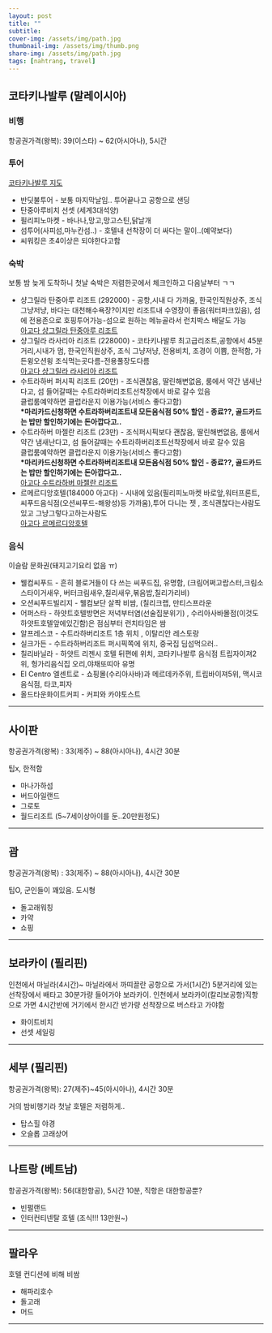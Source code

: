 ```yaml
---
layout: post
title: ""
subtitle: 
cover-img: /assets/img/path.jpg
thumbnail-img: /assets/img/thumb.png
share-img: /assets/img/path.jpg
tags: [nahtrang, travel]
---
```

<h2>코타키나발루 (말레이시아)</h2>
<h3>비행</h3>
<p>항공권가격(왕복): 39(이스타) ~ 62(아시아나), 5시간</p>
<h3>투어</h3>
<p><a href="http://postfiles14.naver.net/20150818_93/9yyzzang_1439887806626c2Ca1_JPEG/11.jpg?type=w2" target="_blank">코타키나발루 지도</a></p>
<ul>
	<li>반딧불투어 - 보통 마지막날임.. 투어끝나고 공항으로 샌딩</li>
	<li>탄중아루비치 선셋 (세계3대석양)</li>
	<li>필리피노마켓 - 바나나,망고,망고스틴,닭날개</li>
	<li>섬투어(사피섬,마누칸섬..) - 호텔내 선착장이 더 싸다는 말이..(예약보다)</li>
	<li>씨워킹은 초4이상은 되야한다고함</li>
</ul>
<h3>숙박</h3>
<p>보통 밤 늦게 도착하니 첫날 숙박은 저렴한곳에서 체크인하고 다음날부터 ㄱㄱ</p>
<ul>
	<li>샹그릴라 탄중아루 리조트 (292000) - 공항,시내 다 가까움, 한국인직원상주, 조식 그냥저냥, 바다는 대천해수욕장?이지만 리조트내 수영장이 좋음(워터파크있음), 섬에 전용존으로 호핑투어가능-섬으로 원하는 메뉴골라서 런치박스 배달도 가능<br />
		<a href="http://www.agoda.com/ko-kr/shangri-la-s-tanjung-aru-resort-spa/hotel/kota-kinabalu-my.html?cid=1619281&checkin=2016-10-01&los=4&adults=2&childs=1&rooms=1&objectid=10398&objecttypeid=2#" target="_blank">아고다 샹그릴라 탄중아루 리조트</a>
	</li>
	<li>샹그릴라 라사리아 리조트 (228000) - 코타키나발루 최고급리조트,공항에서 45분거리,시내가 멈, 한국인직원상주, 조식 그냥저냥, 전용비치, 조경이 이쁨, 한적함, 가든윙오션윙 조식먹는곳다름-전용풀장도다름<br />
		<a href="http://www.agoda.com/ko-kr/shangri-la-s-tanjung-aru-resort-spa/hotel/kota-kinabalu-my.html?cid=1619281&checkin=2016-10-01&los=4&adults=2&childs=1&rooms=1&objectid=10398&objecttypeid=2#" target="_blank">아고다 샹그릴라 라사리아 리조트</a>
	</li>
	<li>수트라하버 퍼시픽 리조트 (20만) - 조식괜찮음, 딸린해변없음, 룸에서 약간 냄새난다고, 섬 들어갈때는 수트라하버리조트선착장에서 바로 갈수 있음<br />클럽룸예약하면 클럽라운지 이용가능(서비스 좋다고함)<br /><strong>*마리카드신청하면 수트라하버리조트내 모든음식점 50% 할인 - 종료??, 골드카드는 밥만 할인하기에는 돈아깝다고..</strong></li>
	<li>수트라하버 마젤란 리조트 (23만) - 조식퍼시픽보다 괜찮음, 딸린해변없음, 룸에서 약간 냄새난다고, 섬 들어갈때는 수트라하버리조트선착장에서 바로 갈수 있음<br />클럽룸예약하면 클럽라운지 이용가능(서비스 좋다고함)<br /><strong>*마리카드신청하면 수트라하버리조트내 모든음식점 50% 할인 - 종료??, 골드카드는 밥만 할인하기에는 돈아깝다고..</strong><br />
		<a href="http://www.agoda.com/ko-kr/the-magellan-sutera/hotel/kota-kinabalu-my.html?asq=QVzNA6fNXgWJoHAhk2Lcxon%2fbcd4dczvNuhgKBuEcI89fImX5bKhxnXfaBIz2YHlF8EJ9KirvbprD5tJikE7zm8lnkaDgU0QLTP%2bWu%2fvC4%2bZswWErhTDGtiJKtC0rmYJQMgCEta6U56Gr6pIPcyz0VVN6AUmn1lo%2fmmNwAy1lIFRj%2f4lDAMaq5ufR9YbDnZgmZz%2bAJ0otij9NBT%2fnptWN0iD3nLKAHLggfHedfjzdoI%3d&tick=636009866524&pagetypeid=7&origin=KR&cid=1619281&htmlLanguage=ko-kr&checkIn=2016-10-11&checkout=2016-10-14&los=3&rooms=1&adults=3&childs=1&isFromSearchBox=true" target="_blank">아고다 수트라하버 마젤란 리조트</a>
	</li>
	<li>르메르디앙호텔(184000 아고다) - 시내에 있음(필리피노마켓 바로앞,워터프론트,씨푸드음식점(오션씨푸드-해왕성)등 가까움),투어 다니는 젯 , 조식괜찮다는사람도 있고 그냥그렇다고하는사람도 <br />
		<a href="http://www.agoda.com/ko-kr/le-meridien-kota-kinabalu-hotel/hotel/kota-kinabalu-my.html?checkin=2016-10-01&los=4&adults=2&rooms=1&childs=1&cid=1619281&searchrequestid=d14e3d55-2ed8-41b9-b652-5edb66299368&objectid=69583&objecttypeid=2" target="_blank">아고다 르메르디앙호텔</a>
	</li>
</ul>
<h3>음식</h3>
<p>이슬람 문화권(돼지고기요리 없음 ㅠ)</p>
<ul>
	<li>웰컴씨푸드 - 흔히 블로거들이 다 쓰는 씨푸드집, 유명함, (크림어쩌고랍스터,크림소스타이거새우, 버터크림새우,칠리새우,볶음밥,칠리가리비)</li>
	<li>오션씨푸드빌리지 - 웰컴보단 살짝 비쌈, (칠리크랩, 만티스프라운</li>
	<li>어퍼스타 - 하얏트호텔방면은 저녁부터염(선술집분위기) , 수리아사바몰점(이것도 하얏트호텔앞에있긴함)은 점심부터 런치타임은 쌈</li>
	<li>알프레스코 - 수트라하버리조트 1층 위치 , 이탈리안 레스토랑</li>
	<li>실크가든 - 수트라하버리조트 퍼시픽쪽에 위치, 중국집 딤섬먹으러..</li>
	<li>칠리바닐라 - 하얏트 리젠시 호텔 뒤편에 위치, 코타키나발루 음식점 트립자이져2위, 헝가리음식집 오리,야채또띠아 유명</li>
	<li>El Centro 엘센트로 - 쇼핑몰(수리아사바)과 메르데카주위, 트립바이져5위, 맥시코음식점, 타코,피자</li>
	<li>올드타운화이트커피 - 커피와 카야토스트</li>
</ul>



<hr />



<!--more-->
<h2>사이판</h2>
항공권가격(왕복) : 33(제주) ~ 88(아시아나), 4시간 30분

팁x, 한적함
<ul>
	<li>마나가하섬</li>
	<li>버드아일랜드</li>
	<li>그로토</li>
	<li>월드리조트 (5~7세이상아이를 둔..20만원정도)</li>
</ul>

<hr />

<h2>괌</h2>
항공권가격(왕복) : 33(제주) ~ 88(아시아나), 4시간 30분

팁O, 군인들이 꽤있음. 도시형
<ul>
	<li>돌고래워칭</li>
	<li>카약</li>
	<li>쇼핑</li>
</ul>

<hr />

<h2>보라카이 (필리핀)</h2>
인천에서 마닐라(4시간)~ 마닐라에서 까띠끌란 공항으로 가서(1시간) 5분거리에 있는 선착장에서 배타고 30분가량 들어가야 보라카이. 인천에서 보라카이(칼리보공항)직항으로 가면 4시간반에 거기에서 한시간 반가량 선착장으로 버스타고 가야함
<ul>
	<li>화이트비치</li>
	<li>선셋 세일링</li>
</ul>

<hr />

<h2>세부 (필리핀)</h2>
항공권가격(왕복): 27(제주)~45(아시아나), 4시간 30분

거의 밤비행기라 첫날 호텔은 저렴하게..
<ul>
	<li>탑스힐 야경</li>
	<li>오슬롭 고래상어</li>
</ul>

<hr />

<h2>나트랑 (베트남)</h2>
항공권가격(왕복): 56(대한항공), 5시간 10분, 직항은 대한항공뿐?
<ul>
	<li>빈펄랜드</li>
	<li>인터컨티넨탈 호텔 (조식!!! 13만원~)</li>
</ul>

<hr />

<h2>팔라우</h2>
호텔 컨디션에 비해 비쌈
<ul>
	<li>해파리호수</li>
	<li>돌고래</li>
	<li>머드</li>
</ul>

<hr />